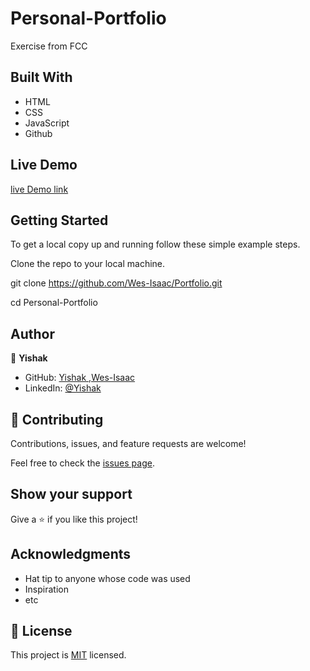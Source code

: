 # Personal-Portfolio
Exercise from FCC


## Built With

- HTML
- CSS
- JavaScript
- Github

## Live Demo

[live Demo link](https://wes-isaac.github.io/Personal-Portfolio/)


## Getting Started

To get a local copy up and running follow these simple example steps.

Clone the repo to your local machine.

git clone https://github.com/Wes-Isaac/Portfolio.git

cd Personal-Portfolio


## Author

👤 **Yishak**

- GitHub: [Yishak ,Wes-Isaac](https://github.com/Wes-Isaac)
- LinkedIn: [@Yishak](https://www.linkedin.com/in/yishak-wesego-b404851a7/)


## 🤝 Contributing

Contributions, issues, and feature requests are welcome!

Feel free to check the [issues page](../../issues/).

## Show your support

Give a ⭐️ if you like this project!

## Acknowledgments

- Hat tip to anyone whose code was used
- Inspiration
- etc

## 📝 License

This project is [MIT](./MIT.md) licensed.
